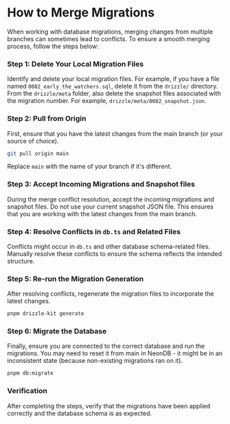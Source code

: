 # How to Merge Migrations

When working with database migrations, merging changes from multiple branches can sometimes lead to conflicts. To ensure a smooth merging process, follow the steps below:

### Step 1: Delete Your Local Migration Files

Identify and delete your local migration files. For example, if you have a file named `0082_early_the_watchers.sql`, delete it from the `drizzle/` directory. From the `drizzle/meta` folder, also delete the snapshot files associated with the migration number. For example, `drizzle/meta/0082_snapshot.json`.

### Step 2: Pull from Origin

First, ensure that you have the latest changes from the main branch (or your source of choice).

```bash
git pull origin main
```

Replace `main` with the name of your branch if it's different.


### Step 3: Accept Incoming Migrations and Snapshot files

During the merge conflict resolution, accept the incoming migrations and snapshot files. Do not use your current snapshot JSON file. This ensures that you are working with the latest changes from the main branch.

### Step 4: Resolve Conflicts in `db.ts` and Related Files

Conflicts might occur in `db.ts` and other database schema-related files. Manually resolve these conflicts to ensure the schema reflects the intended structure.

### Step 5: Re-run the Migration Generation

After resolving conflicts, regenerate the migration files to incorporate the latest changes.

```bash
pnpm drizzle-kit generate
```

### Step 6: Migrate the Database

Finally, ensure you are connected to the correct database and run the migrations.
You may need to reset it from main in NeonDB - it might be in an inconsistent state (because non-existing migrations ran on it).

```bash
pnpm db:migrate
```


### Verification

After completing the steps, verify that the migrations have been applied correctly and the database schema is as expected.
